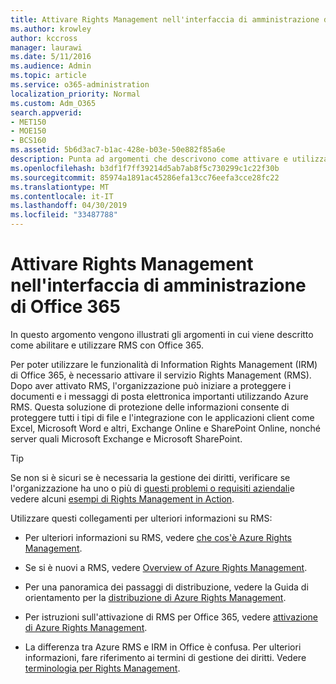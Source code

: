 ```yaml
---
title: Attivare Rights Management nell'interfaccia di amministrazione di Office 365
ms.author: krowley
author: kccross
manager: laurawi
ms.date: 5/11/2016
ms.audience: Admin
ms.topic: article
ms.service: o365-administration
localization_priority: Normal
ms.custom: Adm_O365
search.appverid:
- MET150
- MOE150
- BCS160
ms.assetid: 5b6d3ac7-b1ac-428e-b03e-50e882f85a6e
description: Punta ad argomenti che descrivono come attivare e utilizzare il servizio Rights Management con Office 365.
ms.openlocfilehash: b3df1f7ff39214d5ab7ab8f5c730299c1c22f30b
ms.sourcegitcommit: 85974a1891ac45286efa13cc76eefa3cce28fc22
ms.translationtype: MT
ms.contentlocale: it-IT
ms.lasthandoff: 04/30/2019
ms.locfileid: "33487788"
---
```

# <a name="activate-rights-management-in-the-office-365-admin-center"></a>Attivare Rights Management nell'interfaccia di amministrazione di Office 365

In questo argomento vengono illustrati gli argomenti in cui viene descritto come abilitare e utilizzare RMS con Office 365.
  
Per poter utilizzare le funzionalità di Information Rights Management (IRM) di Office 365, è necessario attivare il servizio Rights Management (RMS). Dopo aver attivato RMS, l'organizzazione può iniziare a proteggere i documenti e i messaggi di posta elettronica importanti utilizzando Azure RMS. Questa soluzione di protezione delle informazioni consente di proteggere tutti i tipi di file e l'integrazione con le applicazioni client come Excel, Microsoft Word e altri, Exchange Online e SharePoint Online, nonché server quali Microsoft Exchange e Microsoft SharePoint.
  
> [!TIP]
> Se non si è sicuri se è necessaria la gestione dei diritti, verificare se l'organizzazione ha uno o più di [questi problemi o requisiti aziendali](https://docs.microsoft.com/rights-management/understand-explore/azure-rms-problems-it-solves)e vedere alcuni [esempi di Rights Management in Action](https://docs.microsoft.com/rights-management/understand-explore/what-admins-users-see). 
  
Utilizzare questi collegamenti per ulteriori informazioni su RMS:
  
- Per ulteriori informazioni su RMS, vedere [che cos'è Azure Rights Management](https://docs.microsoft.com/rights-management/understand-explore/what-is-azure-rms).
    
- Se si è nuovi a RMS, vedere [Overview of Azure Rights Management](https://docs.microsoft.com/rights-management/understand-explore/azure-rights-management).
    
- Per una panoramica dei passaggi di distribuzione, vedere la Guida di orientamento per la [distribuzione di Azure Rights Management](https://docs.microsoft.com/rights-management/plan-design/deployment-roadmap).
    
- Per istruzioni sull'attivazione di RMS per Office 365, vedere [attivazione di Azure Rights Management](https://technet.microsoft.com/library/jj658941.aspx).
    
- La differenza tra Azure RMS e IRM in Office è confusa. Per ulteriori informazioni, fare riferimento ai termini di gestione dei diritti. Vedere [terminologia per Rights Management](https://technet.microsoft.com/library/dn595132.aspx).
    

